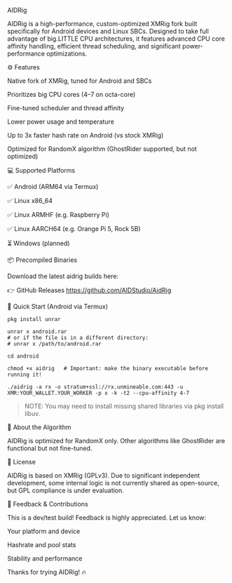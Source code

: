 AIDRig

AIDRig is a high-performance, custom-optimized XMRig fork built specifically for Android devices and Linux SBCs. Designed to take full advantage of big.LITTLE CPU architectures, it features advanced CPU core affinity handling, efficient thread scheduling, and significant power-performance optimizations.

⚙️ Features

Native fork of XMRig, tuned for Android and SBCs

Prioritizes big CPU cores (4–7 on octa-core)

Fine-tuned scheduler and thread affinity

Lower power usage and temperature

Up to 3x faster hash rate on Android (vs stock XMRig)

Optimized for RandomX algorithm (GhostRider supported, but not optimized)


💻 Supported Platforms

✅ Android (ARM64 via Termux)

✅ Linux x86_64

✅ Linux ARMHF (e.g. Raspberry Pi)

✅ Linux AARCH64 (e.g. Orange Pi 5, Rock 5B)

⏳ Windows (planned)


📦 Precompiled Binaries

Download the latest aidrig builds here:

👉 GitHub Releases
https://github.com/AIDStudio/AidRig

📲 Quick Start (Android via Termux)

```
pkg install unrar

unrar x android.rar
# or if the file is in a different directory:
# unrar x /path/to/android.rar

cd android

chmod +x aidrig   # Important: make the binary executable before running it!

./aidrig -a rx -o stratum+ssl://rx.unmineable.com:443 -u XMR:YOUR_WALLET.YOUR_WORKER -p x -k -t2 --cpu-affinity 4-7
```

> NOTE: You may need to install missing shared libraries via pkg install libuv.



🧠 About the Algorithm

AIDRig is optimized for RandomX only. Other algorithms like GhostRider are functional but not fine-tuned.

📌 License

AIDRig is based on XMRig (GPLv3). Due to significant independent development, some internal logic is not currently shared as open-source, but GPL compliance is under evaluation.

📣 Feedback & Contributions

This is a dev/test build! Feedback is highly appreciated. Let us know:

Your platform and device

Hashrate and pool stats

Stability and performance





Thanks for trying AIDRig! 🔥
